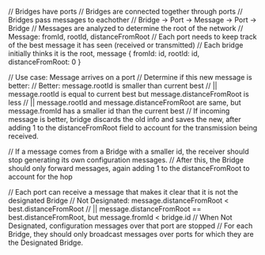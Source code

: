 // Bridges have ports
// Bridges are connected together through ports
// Bridges pass messages to eachother
// Bridge -> Port -> Message -> Port -> Bridge
// Messages are analyzed to determine the root of the network
// Message: fromId, rootId, distanceFromRoot
// Each port needs to keep track of the best message it has seen (received or transmitted)
// Each bridge initially thinks it is the root, message { fromId: id, rootId: id, distanceFromRoot: 0 }

// Use case: Message arrives on a port
// Determine if this new message is better:
// Better: message.rootId is smaller than current best
//      || message.rootId is equal to current best but message.distanceFromRoot is less
//      || message.rootId and message.distanceFromRoot are same, but message.fromId has a smaller id than the current best
// If incoming message is better, bridge discards the old info and saves the new, after adding 1 to the distanceFromRoot field to account for the transmission being received.

// If a message comes from a Bridge with a smaller id, the receiver should stop generating its own configuration messages.
// After this, the Bridge should only forward messages, again adding 1 to the distanceFromRoot to account for the hop

// Each port can receive a message that makes it clear that it is not the designated Bridge
// Not Designated: message.distanceFromRoot < best.distanceFromRoot
//                || message.distanceFromRoot == best.distanceFromRoot, but message.fromId < bridge.id
// When Not Designated, configuration messages over that port are stopped
// For each Bridge, they should only broadcast messages over ports for which they are the Designated Bridge.
